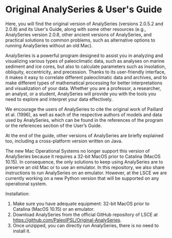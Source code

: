 # Original AnalySeries & User's Guide
Here, you will find the original version of AnalySeries (versions 2.0.5.2 and 2.0.8) and its User's Guide, along with some other resources (e.g., AnalySeries version 2.0.8, other ancient versions of AnalySeries, and practical solutions to common problems, such as alternative options to running AnalySeries without an old Mac).

AnalySeries is a powerful program designed to assist you in analyzing and visualizing various types of paleoclimatic data, such as analyses on marine sediment and ice cores, but also to calculate parameters such as insolation, obliquity, eccentricity, and precession. Thanks to its user-friendly interface, it makes it easy to correlate different paleoclimatic data and archives, and to make different types of mathematical processing for better interpretations and visualization of your data. Whether you are a professor, a researcher, an analyst, or a student, AnalySeries will provide you with the tools you need to explore and interpret your data effectively.

We encourage the users of AnalySeries to cite the original work of Paillard et al. (1996), as well as each of the respective authors of models and data used by AnalySeries, which can be found in the references of the program or the references section of the User’s Guide.

At the end of the guide, other versions of AnalySeries are briefly explained too, including a cross-platform version written on Java.

The new Mac Operational Systems no longer support this version of AnalySeries because it requires a 32-bit MacOS prior to Catalina (MacOS 10.15). In consequence, the only solutions to keep using AnalySeries are to preserve an old Mac or to use an emulator. In this repository, we also share instructions to run AnalySeries on an emulator. However, at the LSCE we are currently working on a new Python version that will be supported on any operational system.

Installation:
1.  Make sure you have adequate equipment: 32-bit MacOS prior to Catalina (MacOS 10.15) or an emulator.
2.	Download AnalySeries from the official GitHub repository of LSCE at https://github.com/PaleoIPSL/Original-AnalySeries.
3.	Once unzipped, you can directly run AnalySeries, there is no need to install it.
